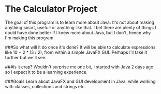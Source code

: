 The Calculator Project
======================

The goal of this program is to learn more about Java. It's not about making anything smart, usefull or
anything like that. I bet there are plenty of things I could have done better if I knew more about
Java, but I don't, hence why I'm making this program.

###So what will it do once it's done?
It will be able to calculate expressions like 10 + 2 * (3 / 2), from within a simple JavaFX GUI. Perhaps I'll
take it further but we'll see.

###Is it crap?
Wouldn't surprise me one bit, I started with Java 2 days ago so I expect it to be a learning experience.

###Goals
Learn about JavaFX and GUI development in Java, while working with classes, collections and strings etc.
